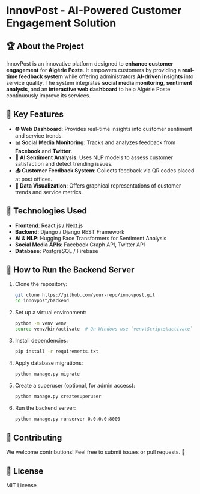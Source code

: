 # InnovPost - AI-Powered Customer Engagement Solution

## 🏆 About the Project
InnovPost is an innovative platform designed to **enhance customer engagement** for **Algérie Poste**. It empowers customers by providing a **real-time feedback system** while offering administrators **AI-driven insights** into service quality. The system integrates **social media monitoring**, **sentiment analysis**, and an **interactive web dashboard** to help Algérie Poste continuously improve its services.

## 📌 Key Features
- **🌐 Web Dashboard**: Provides real-time insights into customer sentiment and service trends.
- **📊 Social Media Monitoring**: Tracks and analyzes feedback from **Facebook** and **Twitter**.
- **🤖 AI Sentiment Analysis**: Uses NLP models to assess customer satisfaction and detect trending issues.
- **📥 Customer Feedback System**: Collects feedback via QR codes placed at post offices.
- **📡 Data Visualization**: Offers graphical representations of customer trends and service metrics.

## 🔧 Technologies Used
- **Frontend**: React.js / Next.js
- **Backend**: Django / Django REST Framework
- **AI & NLP**: Hugging Face Transformers for Sentiment Analysis
- **Social Media APIs**: Facebook Graph API, Twitter API
- **Database**: PostgreSQL / Firebase

## 🚀 How to Run the Backend Server
1. Clone the repository:
   ```sh
   git clone https://github.com/your-repo/innovpost.git
   cd innovpost/backend
   ```
2. Set up a virtual environment:
   ```sh
   python -m venv venv
   source venv/bin/activate  # On Windows use `venv\Scripts\activate`
   ```
3. Install dependencies:
   ```sh
   pip install -r requirements.txt
   ```
4. Apply database migrations:
   ```sh
   python manage.py migrate
   ```
5. Create a superuser (optional, for admin access):
   ```sh
   python manage.py createsuperuser
   ```
6. Run the backend server:
   ```sh
   python manage.py runserver 0.0.0.0:8000
   ```

## 🤝 Contributing
We welcome contributions! Feel free to submit issues or pull requests. 🎯

## 📜 License
MIT License
